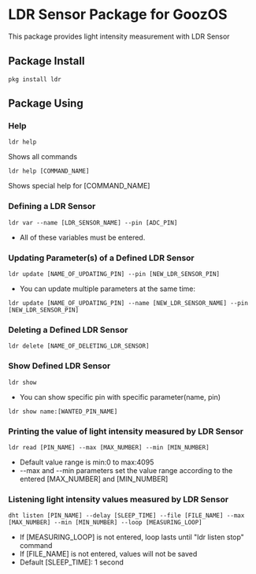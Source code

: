 # LDR Sensor Package for GoozOS
This package provides light intensity measurement with LDR Sensor
## Package Install
```shell
pkg install ldr
```
## Package Using

### Help
```shell
ldr help
```
Shows all commands
```shell
ldr help [COMMAND_NAME]
```
Shows special help for [COMMAND_NAME]


### Defining a LDR Sensor
```shell
ldr var --name [LDR_SENSOR_NAME] --pin [ADC_PIN]
```
* All of these variables must be entered.
### Updating Parameter(s) of a Defined LDR Sensor
```shell
ldr update [NAME_OF_UPDATING_PIN] --pin [NEW_LDR_SENSOR_PIN]
``` 
* You can update multiple parameters at the same time: 
```shell
ldr update [NAME_OF_UPDATING_PIN] --name [NEW_LDR_SENSOR_NAME] --pin [NEW_LDR_SENSOR_PIN]
```

### Deleting a Defined LDR Sensor
```shell
ldr delete [NAME_OF_DELETING_LDR_SENSOR]
```

### Show Defined LDR Sensor
```shell
ldr show
```
* You can show specific pin with specific parameter(name, pin)
```shell
ldr show name:[WANTED_PIN_NAME]
```

### Printing the value of light intensity measured by LDR Sensor
```shell 
ldr read [PIN_NAME] --max [MAX_NUMBER] --min [MIN_NUMBER]
```
* Default value range is min:0 to max:4095
* --max and --min parameters set the value range according to the entered [MAX_NUMBER] and [MIN_NUMBER]

### Listening light intensity values measured by LDR Sensor
```shell 
dht listen [PIN_NAME] --delay [SLEEP_TIME] --file [FILE_NAME] --max [MAX_NUMBER] --min [MIN_NUMBER] --loop [MEASURING_LOOP]
```
* If [MEASURING_LOOP] is not entered, loop lasts until "ldr listen stop" command
* If [FILE_NAME] is not entered, values will not be saved
* Default [SLEEP_TIME]: 1 second
